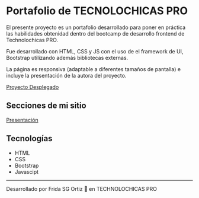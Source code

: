 # Portafolio de TECNOLOCHICAS PRO 

El presente proyecto es un portafolio desarrollado para poner en práctica las habilidades obtenidad dentro del bootcamp de desarrollo frontend de Technolochicas PRO.

Fue desarrollado con HTML, CSS y JS con el uso de el framework de UI, Bootstrap utilizando además bibliotecas externas.

La página es responsiva (adaptable a diferentes tamaños de pantalla) e incluye la presentación de la autora del proyecto.

[Proyecto Desplegado](https://portafolio-b7-g2-tau.vercel.app/)

## Secciones de mi sitio

[Presentación](assets/)

## Tecnologías

* HTML
* CSS
* Bootstrap
* Javascipt

---

Desarrollado por Frida SG Ortiz 🥹 en TECHNOLOCHICAS PRO 